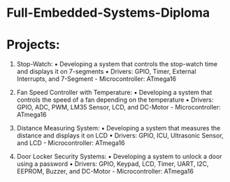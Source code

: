 # Full-Embedded-Systems-Diploma
 
# Projects:
1. Stop-Watch:
▪ Developing a system that controls the stop-watch time and displays it on 7-segments
▪ Drivers: GPIO, Timer, External Interrupts, and 7-Segment - Microcontroller: ATmega16

2. Fan Speed Controller with Temperature:
▪ Developing a system that controls the speed of a fan depending on the temperature
▪ Drivers: GPIO, ADC, PWM, LM35 Sensor, LCD, and DC-Motor - Microcontroller: ATmega16

3. Distance Measuring System:
▪ Developing a system that measures the distance and displays it on LCD
▪ Drivers: GPIO, ICU, Ultrasonic Sensor, and LCD - Microcontroller: ATmega16

4. Door Locker Security Systems:
▪ Developing a system to unlock a door using a password
▪ Drivers: GPIO, Keypad, LCD, Timer, UART, I2C, EEPROM, Buzzer, and DC-Motor - Microcontroller: ATmega16
